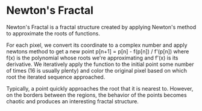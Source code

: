 # Newton's Fractal

Newton's Fractal is a fractal structure created by applying Newton's method to approximate the roots of functions.

For each pixel, we convert its coordinate to a complex number and apply newtons method to get a new point p[n+1] = p[n] - f(p[n])  / f'(p[n]) where f(x) is the polynomial whose roots we're approximating and f'(x) is its derivative. We iteratively apply the function to the initial point some number of times (16 is usually plenty) and color the original pixel based on which root the iterated sequence approached.

Typically, a point quickly approaches the root that it is nearest to. However, on the borders between the regions, the behavior of the points becomes chaotic and produces an interesting fractal structure.